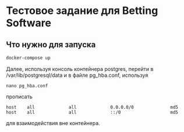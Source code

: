 # Тестовое задание для Betting Software

## Что нужно для запуска

```bash
docker-compose up
```

Далее, используя консоль контейнера postgres, перейти в /var/lib/postgresql/data и в файле pg_hba.conf,
используя
```
nano pg_hba.conf
```
прописать
```
host    all             all             0.0.0.0/0              md5
host    all             all             ::/0                   md5
```
для взаимодействия вне контейнера.

